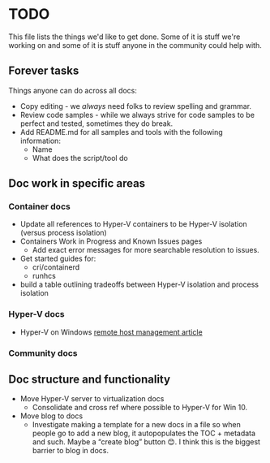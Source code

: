 # TODO

This file lists the things we'd like to get done.  Some of it is stuff we're working on and some of it is stuff anyone in the community could help with.

## Forever tasks

Things anyone can do across all docs:

* Copy editing - we *always* need folks to review spelling and grammar.
* Review code samples - while we always strive for code samples to be perfect and tested, sometimes they do break.
* Add README.md for all samples and tools with the following information:
  * Name
  * What does the script/tool do

## Doc work in specific areas

### Container docs

* Update all references to Hyper-V containers to be Hyper-V isolation (versus process isolation)
* Containers Work in Progress and Known Issues pages
  * Add exact error messages for more searchable resolution to issues.
* Get started guides for:
  * cri/containerd
  * runhcs
* build a table outlining tradeoffs between Hyper-V isolation and process isolation

### Hyper-V docs

* Hyper-V on Windows [remote host management article](./virtualization/hyperv_on_windows/user_guide/remote_host_management.md)

### Community docs

## Doc structure and functionality

* Move Hyper-V server to virtualization docs
  *	Consolidate and cross ref where possible to Hyper-V for Win 10.
* Move blog to docs
  * Investigate making a template for a new docs in a file so when people go to add a new blog, it autopopulates the TOC + metadata and such.  Maybe a “create blog” button 😊.  I think this is the biggest barrier to blog in docs.
